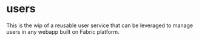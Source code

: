 # users

This is the wip of a reusable user service that can be leveraged to manage users in any webapp built on Fabric platform.
